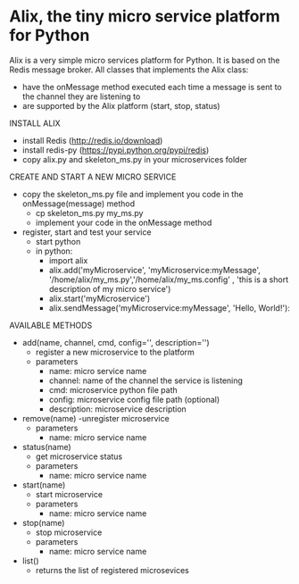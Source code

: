 # Alix, the tiny micro service platform for Python
Alix is a very simple micro services platform for Python. It is based on the Redis message broker.
All classes that implements the Alix class:
- have the onMessage method executed each time a message is sent to the channel they are listening to
- are supported by the Alix platform (start, stop, status)

INSTALL ALIX
- install Redis (http://redis.io/download)
- install redis-py (https://pypi.python.org/pypi/redis)
- copy alix.py and skeleton_ms.py in your microservices folder

CREATE AND START A NEW MICRO SERVICE
- copy the skeleton_ms.py file and implement you code in the onMessage(message) method
    - cp skeleton_ms.py my_ms.py
    - implement your code in the onMessage method
- register, start and test your service
    - start python
    - in python:
        - import alix
        - alix.add('myMicroservice', 'myMicroservice:myMessage', '/home/alix/my_ms.py','/home/alix/my_ms.config' , 'this is a short description of my micro service')
        - alix.start('myMicroservice')
        - alix.sendMessage('myMicroservice:myMessage', 'Hello, World!'):

AVAILABLE METHODS
- add(name, channel, cmd, config='', description='')
    - register a new microservice to the platform
    - parameters
        - name: micro service name
        - channel: name of the channel the service is listening
        - cmd: microservice python file path
        - config: microservice config file path (optional)
        - description: microservice description
- remove(name)
    -unregister microservice
    - parameters
        - name: micro service name   
- status(name)
    - get microservice status
    - parameters
        - name: micro service name   
- start(name)
    - start microservice
    - parameters
        - name: micro service name   
- stop(name)
    - stop microservice
    - parameters
        - name: micro service name
- list()
    - returns the list of registered microsevices

